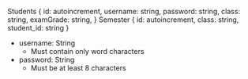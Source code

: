 Students
{
  id: autoincrement,
  username: string,
  password: string,
  class: string,
  examGrade: string,
}
Semester
{
  id: autoincrement,
  class: string,
  student_id: string
}
* username: String
    * Must contain only word characters
* password: String
    * Must be at least 8 characters
